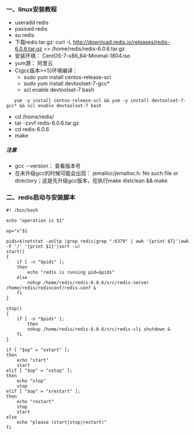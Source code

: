 
### 一、linux安装教程
* useradd redis
* passwd redis
* su redis
* 下载redis.tar.gz: curl -L http://download.redis.io/releases/redis-6.0.6.tar.gz >> /home/redis/redis-6.0.6.tar.gz
* 安装环境： CentOS-7-x86_64-Minimal-1804.iso
* yum源： 阿里云
* C(gcc版本>=5)环境编译：
    * sudo yum install centos-release-scl
    * sudo yum install devtoolset-7-gcc*
    * scl enable devtoolset-7 bash
 ```shell script
    yum -y install centos-release-scl && yum -y install devtoolset-7-gcc* && scl enable devtoolset-7 bash
```
* cd /home/redis/
* tar -zxvf redis-6.0.6.tar.gz
* cd redis-6.0.6
* make
##### 注意
* gcc --version： 查看版本号
* 在未升级gcc的时候可能会出现： jemalloc/jemalloc.h: No such file or directory；这是先升级gcc版本，在执行make distclean  && make

### 二、redis启动与安装脚本
```shell script
#! /bin/bash

echo "operation is $1"

op="x"$1

pids=$(netstat -anltp |grep redis|grep ":6379" | awk '{print $7}'|awk -F '/' '{print $1}'|sort -u)
start()
{
	if [ -n "$pids" ];
	then
		echo "redis is running pid=$pids"
	else
		nohup /home/redis/redis-6.0.6/src/redis-server /home/redis/redisconf/redis.conf &
	fi
}

stop()
{
	if [ -n "$pids" ];
        then
		nohup /home/redis/redis-6.0.6/src/redis-cli shutdown &
	fi
}

if [ "$op" = "xstart" ];
then
	echo "start"
	start
elif [ "$op" = "xstop" ];
then
	echo "stop"
	stop
elif [ "$op" = "xrestart" ];
then
	echo "restart"
	stop
	start
else
	echo "please (start|stop|restart)"
fi
```


